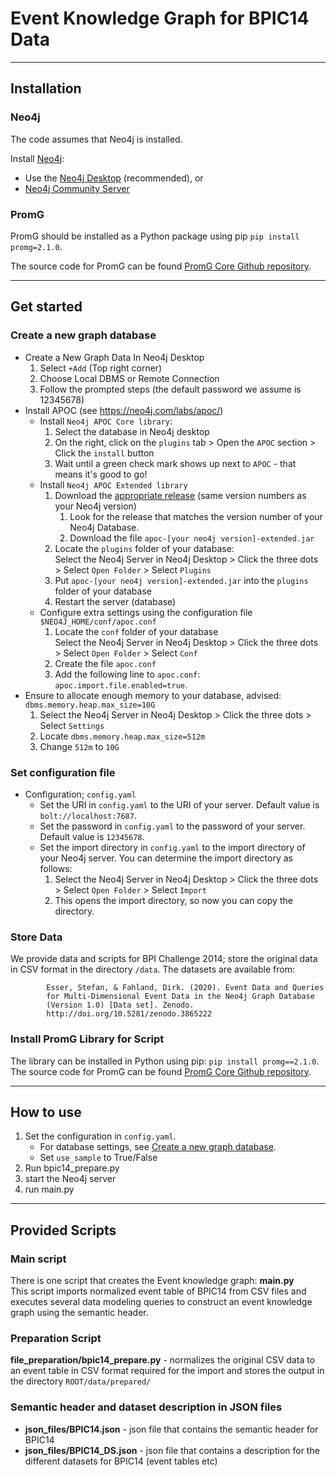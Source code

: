 # Event Knowledge Graph for BPIC14 Data
---------------------
## Installation
### Neo4j
The code assumes that Neo4j is installed.

Install [Neo4j](https://neo4j.com/download/):

- Use the [Neo4j Desktop](https://neo4j.com/download-center/#desktop)  (recommended), or
- [Neo4j Community Server](https://neo4j.com/download-center/#community)

### PromG
PromG should be installed as a Python package using pip
`pip install promg=2.1.0`.

The source code for PromG can be found [PromG Core Github repository](https://github.com/PromG-dev/promg-core).

---------------------
## Get started

### <a name="create_db"></a> Create a new graph database

- Create a New Graph Data In Neo4j Desktop
   1. Select `+Add` (Top right corner)
   2. Choose Local DBMS or Remote Connection
   3. Follow the prompted steps (the default password we assume is 12345678)
- Install APOC (see https://neo4j.com/labs/apoc/)
  - Install `Neo4j APOC Core library`: 
    1. Select the database in Neo4j desktop 
    2. On the right, click on the `plugins` tab > Open the `APOC` section > Click the `install` button
    3. Wait until a green check mark shows up next to `APOC` - that means it's good to go!
  - Install `Neo4j APOC Extended library`
    1. Download the [appropriate release](https://github.com/neo4j-contrib/neo4j-apoc-procedures/releases) (same version numbers as your Neo4j version)
       1. Look for the release that matches the version number of your Neo4j Database.
       2. Download the file `apoc-[your neo4j version]-extended.jar`
    2. Locate the `plugins` folder of your database:  
       Select the Neo4j Server in Neo4j Desktop > Click the three dots > Select `Open Folder` > Select `Plugins`
    4. Put `apoc-[your neo4j version]-extended.jar` into the `plugins` folder of your database
    5. Restart the server (database)
  - Configure extra settings using the configuration file `$NEO4J_HOME/conf/apoc.conf`
    1. Locate the `conf` folder of your database  
       Select the Neo4j Server in Neo4j Desktop > Click the three dots > Select `Open Folder` > Select `Conf`
    2. Create the file `apoc.conf`
    3. Add the following line to `apoc.conf`: `apoc.import.file.enabled=true`.
- Ensure to allocate enough memory to your database, advised: `dbms.memory.heap.max_size=10G`
  1. Select the Neo4j Server in Neo4j Desktop > Click the three dots > Select `Settings`
  2. Locate `dbms.memory.heap.max_size=512m`
  3. Change `512m` to `10G`
 
### Set configuration file
- Configuration; `config.yaml`
  - Set the URI in `config.yaml` to the URI of your server. Default value is `bolt://localhost:7687`.
  - Set the password in `config.yaml` to the password of your server. Default value is `12345678`.
  - Set the import directory in `config.yaml` to the import directory of your Neo4j server. You can determine the import directory as follows:
    1. Select the Neo4j Server in Neo4j Desktop > Click the three dots > Select `Open Folder` > Select `Import`
    2. This opens the import directory, so now you can copy the directory. 

### Store Data
We provide data and scripts for BPI Challenge 2014; store the original data in CSV format in the directory `/data`.
The datasets are available from:

            Esser, Stefan, & Fahland, Dirk. (2020). Event Data and Queries
            for Multi-Dimensional Event Data in the Neo4j Graph Database
            (Version 1.0) [Data set]. Zenodo. 
            http://doi.org/10.5281/zenodo.3865222

### Install PromG Library for Script
The library can be installed in Python using pip: `pip install promg==2.1.0`.
The source code for PromG can be found [PromG Core Github repository](https://github.com/PromG-dev/promg-core).

---------------------

## How to use
1. Set the configuration in `config.yaml`. 
   - For database settings, see [Create a new graph database](#create_db).
   - Set `use_sample` to True/False
2. Run bpic14_prepare.py
3. start the Neo4j server
4. run main.py

------------------------

## Provided Scripts
### Main script
There is one script that creates the Event knowledge graph: **main.py**  
This script imports normalized event table of BPIC14 from CSV files and executes several data modeling queries to construct an event knowledge graph using the semantic header.

### Preparation Script
**file_preparation/bpic14_prepare.py** - normalizes the original CSV data to an event table in CSV format required for the import and stores the output in the directory `ROOT/data/prepared/`

### Semantic header and dataset description in JSON files 
- **json_files/BPIC14.json** - json file that contains the semantic header for BPIC14
- **json_files/BPIC14_DS.json** - json file that contains a description for the different datasets for BPIC14 (event
  tables etc)



